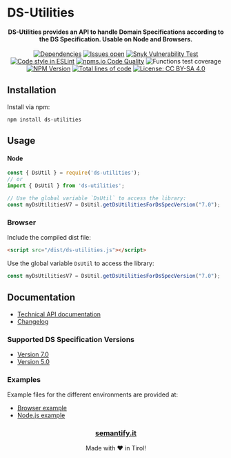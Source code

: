 # DS-Utilities

<div align="center">
<b>
DS-Utilities provides an API to handle Domain Specifications according to the DS Specification. Usable on Node and Browsers.</b>
<br><br>
<a href="https://libraries.io/npm/ds-utilities"><img src="https://img.shields.io/librariesio/release/npm/ds-utilities" alt="Dependencies" /></a>
<a href="https://github.com/semantifyit/ds-utilities/issues"><img src="https://img.shields.io/github/issues/semantifyit/ds-utilities.svg" alt="Issues open" /></a>
<a href="https://github.com/semantifyit/ds-utilities/issues"><img src="https://img.shields.io/snyk/vulnerabilities/github/semantifyit/ds-utilities" alt="Snyk Vulnerability Test" /></a>
<br>
<a href="https://eslint.org/"><img src="https://img.shields.io/badge/code%20style-ESLint-brightgreen" alt="Code style in ESLint" /></a>
<a href="https://npms.io/search?q=ds-utilities"><img src="https://img.shields.io/npms-io/quality-score/ds-utilities" alt="npms.io Code Quality" /></a>
<img src="https://raw.githubusercontent.com/semantifyit/ds-utilities/main/docu/coverage/badge-functions.svg?sanitize=true" alt="Functions test coverage" />
<br>
<a href="https://www.npmjs.com/package/ds-utilities" rel="nofollow"><img src="https://img.shields.io/npm/v/ds-utilities.svg" alt="NPM Version"></a>
<a href="https://github.com/semantifyit/ds-utilities/"><img src="https://img.shields.io/tokei/lines/github/semantifyit/ds-utilities" alt="Total lines of code" /></a>
<a href="https://www.apache.org/licenses/LICENSE-2.0"><img src="https://img.shields.io/badge/License-Apache%202.0-blue.svg" alt="License: CC BY-SA 4.0" /></a>
</div>

## Installation

Install via npm:

```shell
npm install ds-utilities
``` 

## Usage

#### Node

```javascript 
const { DsUtil } = require('ds-utilities');
// or
import { DsUtil } from 'ds-utilities';

// Use the global variable `DsUtil` to access the library:
const myDsUtilitiesV7 = DsUtil.getDsUtilitiesForDsSpecVersion("7.0");
``` 

### Browser

Include the compiled dist file:

```html 
<script src="/dist/ds-utilities.js"></script>
``` 

Use the global variable `DsUtil` to access the library:

```javascript 
const myDsUtilitiesV7 = DsUtil.getDsUtilitiesForDsSpecVersion("7.0");
``` 

## Documentation

* [Technical API documentation](https://semantifyit.github.io/ds-utilities/)
* [Changelog](HISTORY.md)

### Supported DS Specification Versions

* [Version 7.0](https://gitbook.semantify.it/domainspecifications/ds-v7)
* [Version 5.0](https://gitbook.semantify.it/domainspecifications/ds-v5)

### Examples

Example files for the different environments are provided at:

* [Browser example](./docu/examples/example-browser.html)
* [Node.js example](./docu/examples/example-node.js)


<div align="center">
<h3><a href="https://semantify.it/" target="_blank">semantify.it</a></h3>
Made with &#10084;	 in Tirol!
</div>